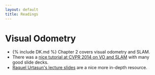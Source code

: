 ```yaml
---
layout: default
title: Readings
---
```


# Visual Odometry

* {% include DK.md %} Chapter 2 covers visual odometry and SLAM.
* There was a [nice tutorial at CVPR 2014 on VO and SLAM](http://www.cs.cmu.edu/~kaess/vslam_cvpr14/) with many good slide decks.
* [Raquel Urtasun's lecture slides](http://www.cs.toronto.edu/~urtasun/courses/CSC2541/03_odometry.pdf) are a nice more in-depth resource.
